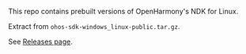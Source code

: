 This repo contains prebuilt versions of OpenHarmony's NDK for Linux.

Extract from `ohos-sdk-windows_linux-public.tar.gz`.

See [Releases page](https://github.com/Rindbee/OpenHarmony-NDK-public/releases/releases).

